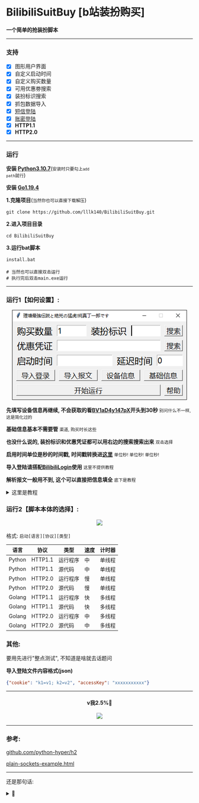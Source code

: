 # BilibiliSuitBuy [b站装扮购买]

**一个简单的抢装扮脚本**

---

### 支持

- [x] 图形用户界面
- [x] 自定义启动时间
- [x] 自定义购买数量
- [x] 可用优惠劵搜索
- [x] 装扮标识搜索
- [x] 抓包数据导入
- [x] [短信登陆](https://github.com/lllk140/BilibiliLogin)
- [x] [账密登陆](https://github.com/lllk140/BilibiliLogin)
- [x] **HTTP1.1**
- [x] **HTTP2.0**

---

### 运行

**安装 [Python3.10.7](https://www.python.org/downloads/)**(<small>安装时只要勾上<code>add path</code>就行</small>)

**安装 [Go1.19.4](https://golang.google.cn/dl/)**

**1.克隆项目**(<small>当然你也可以直接下载解压</small>)
```shell
git clone https://github.com/lllk140/BilibiliSuitBuy.git
```

**2.进入项目目录**
```shell
cd BilibiliSuitBuy
```

**3.运行bat脚本**
```shell
install.bat

# 当然也可以直接双击运行
# 执行完后双击main.exe运行
```

---

### 运行1【如何设置】:

<div align=center><img src="./help/app.png"></div>

**先填写设备信息再继续, 不会获取的看[BV1aD4y147pX](https://www.bilibili.com/video/BV1aD4y147pX)开头到30秒**
<small>别问什么不一样, 这是简化过的</small>

**基础信息基本不需要管**
<small>渠道, 购买时长这些</small>

**也没什么说的, 装扮标识和优惠凭证都可以用右边的搜索搜索出来**
<small>双击选择</small>

**启用时间单位是秒的时间戳, 时间戳转换进[这里](https://developer.aliyun.com/skills/timestamp.html)**
<small>单位秒! 单位秒! 单位秒!</small>

**导入登陆请搭配[BilibiliLogin](https://github.com/lllk140/BilibiliLogin)使用**
<small>这里不提供教程</small>

**解析报文一般用不到, 这个可以直接把信息填全**
<small>底下是教程</small>
<details>
<summary>这里是教程</summary>

<small>[fiddler抓https教程](https://www.bilibili.com/video/BV1Re411g7f5)</small>

<small>1.启动fiddler, 装扮商店随便找个装扮点进去</small>

<small>2.然后fiddler里搜索```ctrl+f``` ```/x/garb/v2/mall/suit/detail```</small>

<small>3.选中后点击请求报文的```Raw```, 全选```ctrl+a```复制```ctrl+c```下来</small>

<small>4.新建个空白文本文件粘贴```ctrl+v```进去并保存, 选择保存的文件就行</small>
</details>

### 运行2【脚本本体的选择】:

<div align=center><img src="./help/choose.png"></div>

格式: ```启动[语言][协议][类型]```

| 语言     | 协议      | 类型   | 速度  | 计时器 |
|--------|---------|------|-----|-----|
| Python | HTTP1.1 | 运行程序 | 中   | 单线程 |
| Python | HTTP1.1 | 源代码  | 中   | 单线程 |
| Python | HTTP2.0 | 运行程序 | 慢   | 单线程 |
| Python | HTTP2.0 | 源代码  | 慢   | 单线程 |
| Golang | HTTP1.1 | 运行程序 | 快   | 多线程 |
| Golang | HTTP1.1 | 源代码  | 快   | 多线程 |
| Golang | HTTP2.0 | 运行程序 | 中   | 多线程 |
| Golang | HTTP2.0 | 源代码  | 中   | 多线程 |

### 其他:

要用先进行"整点测试", 不知道是啥就去话题问

**导入登陆文件内容格式(json)**
```json
{"cookie": "k1=v1; k2=v2", "accessKey": "xxxxxxxxxxx"}
```

---

<div align=center><h4>v我2.5%👾</h4></div>

<div align=center><img src="./help/reward.png"></div>

---

### 参考:

[github.com/python-hyper/h2](https://github.com/python-hyper/h2)

[plain-sockets-example.html](https://python-hyper.org/projects/h2/en/stable/plain-sockets-example.html)

---

还是那句话:

<details>
<summary>👀</summary>

<h1>你问我为什么不开，我没钱，我没账号，我没设备，我没渠道，我啥都没有，我开个✓8</h1>

</details>
